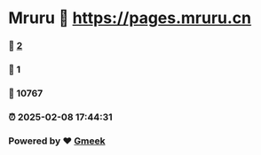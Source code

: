 # Mruru :link: https://pages.mruru.cn 
### :page_facing_up: [2](https://pages.mruru.cn/tag.html) 
### :speech_balloon: 1 
### :hibiscus: 10767 
### :alarm_clock: 2025-02-08 17:44:31 
### Powered by :heart: [Gmeek](https://github.com/Meekdai/Gmeek)
